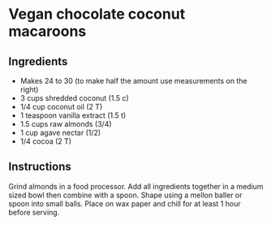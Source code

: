 # Vegan chocolate coconut macaroons

## Ingredients

* Makes 24 to 30 (to make half the amount use measurements on the right)
* 3 cups shredded coconut  (1.5 c)
* 1/4 cup coconut oil (2 T)
* 1 teaspoon vanilla extract (1.5 t)
* 1.5 cups raw almonds (3/4)
* 1 cup agave nectar (1/2)
* 1/4 cocoa (2 T)

## Instructions

Grind almonds in a food processor. Add all ingredients together in a medium sized bowl then combine with a spoon. Shape using a mellon baller or spoon into small balls. Place on wax paper and chill for at least 1 hour before serving.